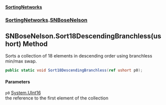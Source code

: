 #### [SortingNetworks](index.md 'index')
### [SortingNetworks](SortingNetworks.md 'SortingNetworks').[SNBoseNelson](SortingNetworks_SNBoseNelson.md 'SortingNetworks.SNBoseNelson')
## SNBoseNelson.Sort18DescendingBranchless(ushort) Method
Sorts a collection of 18 elements in descending order using branchless min/max swap.  
```csharp
public static void Sort18DescendingBranchless(ref ushort p0);
```
#### Parameters
<a name='SortingNetworks_SNBoseNelson_Sort18DescendingBranchless(ushort)_p0'></a>
`p0` [System.UInt16](https://docs.microsoft.com/en-us/dotnet/api/System.UInt16 'System.UInt16')  
the reference to the first element of the collection
  

